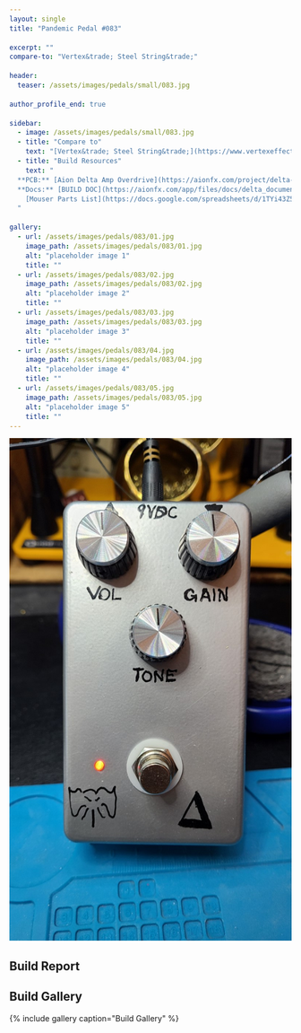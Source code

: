 ```yaml
---
layout: single
title: "Pandemic Pedal #083"

excerpt: ""
compare-to: "Vertex&trade; Steel String&trade;"

header:
  teaser: /assets/images/pedals/small/083.jpg

author_profile_end: true

sidebar:
  - image: /assets/images/pedals/small/083.jpg
  - title: "Compare to"
    text: "[Vertex&trade; Steel String&trade;](https://www.vertexeffects.com/steel-string-ii)"
  - title: "Build Resources"
    text: "
  **PCB:** [Aion Delta Amp Overdrive](https://aionfx.com/project/delta-amp-overdrive/)<br>
  **Docs:** [BUILD DOC](https://aionfx.com/app/files/docs/delta_documentation.pdf), 
    [Mouser Parts List](https://docs.google.com/spreadsheets/d/1TYi43Z5HuLOCzJBqoTUjHAno08vMrIYi-ZpMKLKeXHU/edit?usp=sharingm/spreadsheets/d/17Qt8zpGb3wJyxKrwSYHHqQgJlI_4Ysm4ScJ0fKKC-jk/edit?usp=sharing)
  "

gallery:
  - url: /assets/images/pedals/083/01.jpg
    image_path: /assets/images/pedals/083/01.jpg
    alt: "placeholder image 1"
    title: ""
  - url: /assets/images/pedals/083/02.jpg
    image_path: /assets/images/pedals/083/02.jpg
    alt: "placeholder image 2"
    title: ""
  - url: /assets/images/pedals/083/03.jpg
    image_path: /assets/images/pedals/083/03.jpg
    alt: "placeholder image 3"
    title: ""
  - url: /assets/images/pedals/083/04.jpg
    image_path: /assets/images/pedals/083/04.jpg
    alt: "placeholder image 4"
    title: ""
  - url: /assets/images/pedals/083/05.jpg
    image_path: /assets/images/pedals/083/05.jpg
    alt: "placeholder image 5"
    title: ""
---
```


[![header](/assets/images/pedals/083.jpg)](/assets/images/pedals/083.jpg)



## Build Report ##



## Build Gallery ##

{% include gallery caption="Build Gallery" %}